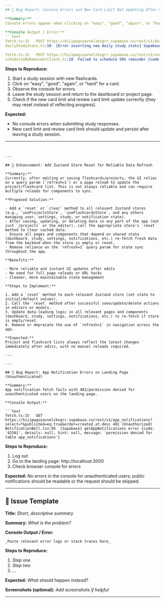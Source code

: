 ```yaml
---
## 🐞 Bug Report: Console Errors and New Card Limit Not Updating After Study

**Summary:**
Console errors appear when clicking on "easy", "good", "again", or "hard" while studying a new flashcard. Additionally, after leaving a study session, the new card limit and review card limit do not update correctly (e.g., it may show 3/20 new cards today or 5/100 reviews, but after leaving, they reset to the full limit again).

**Console Output / Error:**
```text
fetch.ts:15   POST https://hiiipwgvyavnelzksgrr.supabase.co/rest/v1/daily_study_stats 400 (Bad Request)
dailyStudyStats.ts:10  [Error inserting new daily study stats] Supabase error: {code: '23502', details: null, hint: null, message: 'null value in column "project_id" of relation "daily_study_stats" violates not-null constraint'}

fetch.ts:15   POST https://hiiipwgvyavnelzksgrr.supabase.co/rest/v1/user_notifications?columns=%22user_id%22%2C%22type%22%2C%22title%22%2C%22message%22%2C%22url%22%2C%22trigger_at%22 400 (Bad Request)
scheduleSRSReminderClient.ts:18  Failed to schedule SRS reminder {code: 'PGRST204', details: null, hint: null, message: "Could not find the 'trigger_at' column of 'user_notifications' in the schema cache"}
```

**Steps to Reproduce:**
1. Start a study session with new flashcards.
2. Click on "easy", "good", "again", or "hard" for a card.
3. Observe the console for errors.
4. Leave the study session and return to the dashboard or project page.
5. Check if the new card limit and review card limit update correctly (they may reset instead of reflecting progress).

**Expected:**
- No console errors when submitting study responses.
- New card limit and review card limit should update and persist after leaving a study session.

---
```


---

## 🐞 Enhancement: Add Zustand Store Reset for Reliable Data Refresh

**Summary:**
Currently, after editing or saving flashcards/projects, the UI relies on a query param (`refresh=1`) or a page reload to update the project/flashcard list. This is not always reliable and can require multiple reloads for components to sync.

**Proposed Solution:**

- Add a `reset` or `clear` method to all relevant Zustand stores (e.g., `useProjectsStore`, `useFlashcardsStore`, and any others managing user, settings, study, or notification state).
- After saving, updating, or deleting data in any part of the app (not just `/projects` or the editor), call the appropriate store's `reset` method to clear cached data.
- Ensure all pages and components that depend on shared state (dashboard, study, settings, notifications, etc.) re-fetch fresh data from the backend when the store is empty or reset.
- Remove reliance on the `refresh=1` query param for state sync throughout the app.

**Benefits:**

- More reliable and instant UI updates after edits
- No need for full page reloads or URL hacks
- Cleaner, more maintainable state management

**Steps to Implement:**

1. Add a `reset` method to each relevant Zustand store (set state to initial/default values).
2. Call the `reset` method after successful save/update/delete actions in editors or modals.
3. Update data-loading logic in all relevant pages and components (dashboard, study, settings, notifications, etc.) to re-fetch if store is empty/reset.
4. Remove or deprecate the use of `refresh=1` in navigation across the app.

**Expected:**
Project and flashcard lists always reflect the latest changes immediately after edits, with no manual reloads required.

---

---

## 🐞 Bug Report: App Notification Errors on Landing Page (Unauthenticated)

**Summary:**
App notification fetch fails with 401/permission denied for unauthenticated users on the landing page.

**Console Output:**

```text
fetch.ts:15   GET https://hiiipwgvyavnelzksgrr.supabase.co/rest/v1/app_notifications?select=*&published=eq.true&order=created_at.desc 401 (Unauthorized)
NotificationBell.tsx:95  [Supabase] getAppNotifications error {code: '42501', details: null, hint: null, message: 'permission denied for table app_notifications'}
```

**Steps to Reproduce:**

1. Log out
2. Go to the landing page: http://localhost:3000
3. Check browser console for errors

**Expected:**
No errors in the console for unauthenticated users; public notifications should be readable or the request should be skipped.

---

## 📝 Issue Template

**Title:**
_Short, descriptive summary_

**Summary:**
_What is the problem?_

**Console Output / Error:**

```text
_Paste relevant error logs or stack traces here_
```

**Steps to Reproduce:**

1. _Step one_
2. _Step two_
3. _..._

**Expected:**
_What should happen instead?_

**Screenshots (optional):**
_Add screenshots if helpful_

---
